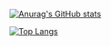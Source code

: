 [![Anurag's GitHub stats](https://github-readme-stats.vercel.app/api?username=Binx-Codes&theme=midnight-purple&show_icons=true)](https://github.com/anuraghazra/github-readme-stats)

[![Top Langs](https://github-readme-stats.vercel.app/api/top-langs/?username=Binx-Codes&theme=midnight-purple&layout=compact)](https://github.com/anuraghazra/github-readme-stats)